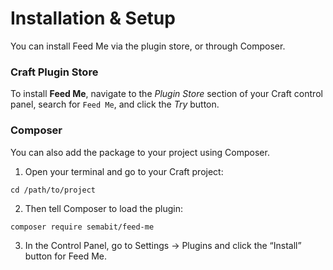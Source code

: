 # Installation & Setup
You can install Feed Me via the plugin store, or through Composer.

### Craft Plugin Store
To install **Feed Me**, navigate to the _Plugin Store_ section of your Craft control panel, search for `Feed Me`, and click the _Try_ button.

### Composer
You can also add the package to your project using Composer.

1. Open your terminal and go to your Craft project:
```
cd /path/to/project
```
2. Then tell Composer to load the plugin:
```
composer require semabit/feed-me
```
3. In the Control Panel, go to Settings → Plugins and click the “Install” button for Feed Me.
